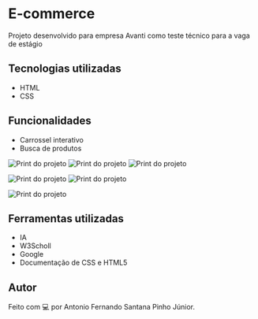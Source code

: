 # E-commerce

Projeto desenvolvido para empresa Avanti como teste técnico para a vaga de estágio

## Tecnologias utilizadas

- HTML
- CSS

## Funcionalidades

- Carrossel interativo
- Busca de produtos

![Print do projeto](imgreadme/foto1.png)
![Print do projeto](imgreadme/foto2.png)
![Print do projeto](imgreadme/foto4.png)

![Print do projeto](imgreadme/foto6.png)
![Print do projeto](imgreadme/foto7.png)

![Print do projeto](imgreadme/foto3.png)

 
## Ferramentas utilizadas

- IA
- W3Scholl
- Google
- Documentação de CSS e HTML5

## Autor

Feito com 💻 por Antonio Fernando Santana Pinho Júnior.
